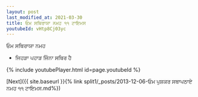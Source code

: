 ```yaml
---
layout: post
last_modified_at: 2021-03-30
title: ਓਮ ਸਥਿਰਾਯਾ ਨਮਹ ੧੧ ਟਾਇਮਸ
youtubeId: vHtp8Cj03yc
---
```

 
 
 ਓਮ ਸਥਿਰਾਯਾ ਨਮਹ  
 
 -  ਜਿਹੜਾ ਪਹਾੜ ਜਿੰਨਾ ਸਥਿਰ ਹੈ 
 
  
 
  
 
 
 
 
 
 


{% include youtubePlayer.html id=page.youtubeId %}
 
[Next]({{ site.baseurl }}{% link  split1/_posts/2013-12-06-ਓਮ ਪੁਸ਼ਕਰ ਸਥਾਪਠਾਏ ਨਮਹ ੧੧ ਟਾਇਮਸ.md%})
 
